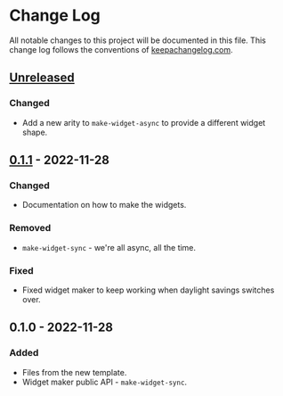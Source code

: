 # Change Log
All notable changes to this project will be documented in this file. This change log follows the conventions of [keepachangelog.com](http://keepachangelog.com/).

## [Unreleased]
### Changed
- Add a new arity to `make-widget-async` to provide a different widget shape.

## [0.1.1] - 2022-11-28
### Changed
- Documentation on how to make the widgets.

### Removed
- `make-widget-sync` - we're all async, all the time.

### Fixed
- Fixed widget maker to keep working when daylight savings switches over.

## 0.1.0 - 2022-11-28
### Added
- Files from the new template.
- Widget maker public API - `make-widget-sync`.

[Unreleased]: https://github.com/your-name/task_3/compare/0.1.1...HEAD
[0.1.1]: https://github.com/your-name/task_3/compare/0.1.0...0.1.1
